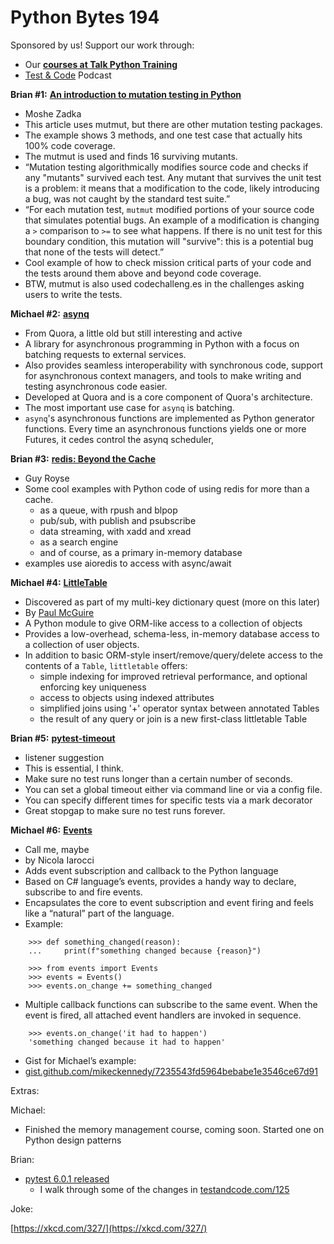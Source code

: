 # Python Bytes 194
Sponsored by us! Support our work through:

- Our [**courses at Talk Python Training**](https://training.talkpython.fm/)
- [Test & Code](https://testandcode.com/) Podcast

**Brian #1:** [**An introduction to mutation testing in Python**](https://opensource.com/article/20/7/mutmut-python)

- Moshe Zadka
- This article uses mutmut, but there are other mutation testing packages.
- The example shows 3 methods, and one test case that actually hits 100% code coverage.
- The mutmut is used and finds 16 surviving mutants.
- “Mutation testing algorithmically modifies source code and checks if any "mutants" survived each test. Any mutant that survives the unit test is a problem: it means that a modification to the code, likely introducing a bug, was not caught by the standard test suite.”
- “For each mutation test, `mutmut` modified portions of your source code that simulates potential bugs. An example of a modification is changing a `>` comparison to `>=` to see what happens. If there is no unit test for this boundary condition, this mutation will "survive": this is a potential bug that none of the tests will detect.”
- Cool example of how to check mission critical parts of your code and the tests around them above and beyond code coverage.
- BTW, mutmut is also used codechalleng.es in the challenges asking users to write the tests.

**Michael #2:** [**asynq**](https://github.com/quora/asynq)

- From Quora, a little old but still interesting and active
- A library for asynchronous programming in Python with a focus on batching requests to external services.
- Also provides seamless interoperability with synchronous code, support for asynchronous context managers, and tools to make writing and testing asynchronous code easier.
- Developed at Quora and is a core component of Quora's architecture.
- The most important use case for `asynq` is batching.
- `asynq`'s asynchronous functions are implemented as Python generator functions. Every time an asynchronous functions yields one or more Futures, it cedes control the asynq scheduler,

**Brian #3:** [**redis: Beyond the Cache**](https://redislabs.com/blog/beyond-the-cache-with-python/) 

- Guy Royse
- Some cool examples with Python code of using redis for more than a cache.
	- as a queue, with rpush and blpop
	- pub/sub, with publish and psubscribe
	- data streaming, with xadd and xread
	- as a search engine
	- and of course, as a primary in-memory database
- examples use aioredis to access with async/await

**Michael #4:** [**LittleTable**](https://github.com/ptmcg/littletable)

- Discovered as part of my multi-key dictionary quest (more on this later)
- By [Paul McGuire](https://github.com/ptmcg)
- A Python module to give ORM-like access to a collection of objects
- Provides a low-overhead, schema-less, in-memory database access to a collection of user objects.
- In addition to basic ORM-style insert/remove/query/delete access to the contents of a `Table`, `littletable` offers:
	- simple indexing for improved retrieval performance, and optional enforcing key uniqueness
	- access to objects using indexed attributes
	- simplified joins using '+' operator syntax between annotated Tables
	- the result of any query or join is a new first-class littletable Table

**Brian #5:** [**pytest-timeout**](https://pypi.org/project/pytest-timeout/)

- listener suggestion
- This is essential, I think.
- Make sure no test runs longer than a certain number of seconds.
- You can set a global timeout either via command line or via a config file.
- You can specify different times for specific tests via a mark decorator
- Great stopgap to make sure no test runs forever.

**Michael #6:** [**Events**](https://pypi.org/project/Events/)

- Call me, maybe
- by Nicola Iarocci
- Adds event subscription and callback to the Python language
- Based on C# language’s events, provides a handy way to declare, subscribe to and fire events. 
- Encapsulates the core to event subscription and event firing and feels like a “natural” part of the language.
- Example:
```
    >>> def something_changed(reason):
    ...     print(f"something changed because {reason}")
    
    >>> from events import Events
    >>> events = Events()
    >>> events.on_change += something_changed
```
- Multiple callback functions can subscribe to the same event. When the event is fired, all attached event handlers are invoked in sequence.
```
    >>> events.on_change('it had to happen')
    'something changed because it had to happen'
```
- Gist for Michael’s example:
- [gist.github.com/mikeckennedy/7235543fd5964bebabe1e3546ce67d91](https://gist.github.com/mikeckennedy/7235543fd5964bebabe1e3546ce67d91)

Extras:

Michael: 

- Finished the memory management course, coming soon. Started one on Python design patterns

Brian:

- [pytest 6.0.1 released](https://docs.pytest.org/en/stable/changelog.html)
    - I walk through some of the changes in [testandcode.com/125](https://testandcode.com/125)
    
Joke:

[https://xkcd.com/327/](https://xkcd.com/327/)
